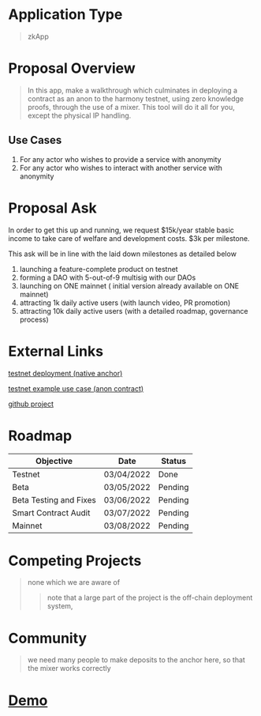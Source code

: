 # Application Type

> zkApp

# Proposal Overview

> In this app, make a walkthrough which culminates in deploying a contract as an anon to the harmony testnet, using zero knowledge proofs, through the use of a mixer. This tool will do it all for you, except the physical IP handling.

## Use Cases

1. For any actor who wishes to provide a service with anonymity
2. For any actor who wishes to interact with another service with anonymity

# Proposal Ask

In order to get this up and running, we request $15k/year stable basic income to take care of welfare and development costs. $3k per milestone.

This ask will be in line with the laid down milestones as detailed below

1. launching a feature-complete product on testnet 
2. forming a DAO with 5-out-of-9 multisig with our DAOs 
3. launching on ONE mainnet ( initial version already available on ONE mainnet) 
4. attracting 1k daily active users (with launch video, PR promotion) 
5. attracting 10k daily active users (with a detailed roadmap, governance process) 

# External Links

[testnet deployment (native anchor)](https://explorer.pops.one/address/0x76cdbf0b59d54f3ed551e24929b0aae1c7541241)

[testnet example use case (anon contract)](https://explorer.pops.one/address/0xb4c1af5882b28321577e3814f93d968bf53d3949)

[github project](https://github.com/alienflip/degenDeploy)

# Roadmap

| Objective | Date | Status 
| ---- | ---- | ----------- 
| Testnet | 03/04/2022 | Done 
| Beta | 03/05/2022 | Pending 
| Beta Testing and Fixes | 03/06/2022 | Pending 
| Smart Contract Audit | 03/07/2022 | Pending 
| Mainnet | 03/08/2022 | Pending 

# Competing Projects

> none which we are aware of
> > note that a large part of the project is the off-chain deployment system, 

# Community

> we need many people to make deposits to the anchor here, so that the mixer works correctly

# [Demo](https://youtu.be/12kp4Ju2sRQ)
